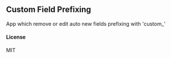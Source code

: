## Custom Field Prefixing

App which remove or edit auto new fields prefixing with 'custom_'

#### License

MIT